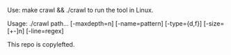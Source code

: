 Use: make crawl && ./crawl to run the tool in Linux.

Usage: ./crawl path... [-maxdepth=n] [-name=pattern] [-type={d,f}] [-size=[+-]n] [-line=regex]

This repo is copylefted.
